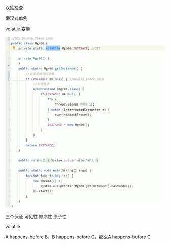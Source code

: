 双抽检查

懒汉式单例

volatile 变量

![img.png](img/img7.png)

三个保证 可见性 顺序性 原子性

volatile

A happens-before B，B happens-before C，那么A happens-before C